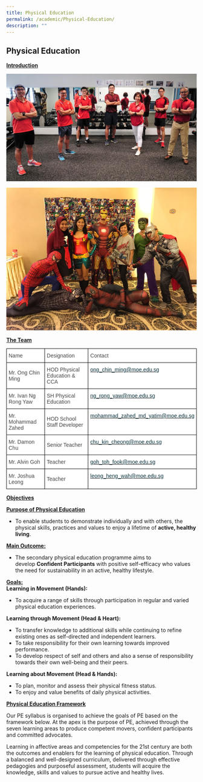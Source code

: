 ```yaml
---
title: Physical Education
permalink: /academic/Physical-Education/
description: ""
---
```

## Physical Education 

**<u>Introduction</u>**

![](/images/PE%20DEPT.jpeg)

![](/images/Physical%20Education%20-%202.png)

**<u>The Team</u>**

<style type="text/css">
.tg  {border-collapse:collapse;border-spacing:0;}
.tg td{border-color:black;border-style:solid;border-width:1px;font-family:Arial, sans-serif;font-size:14px;
  overflow:hidden;padding:10px 5px;word-break:normal;}
.tg th{border-color:black;border-style:solid;border-width:1px;font-family:Arial, sans-serif;font-size:14px;
  font-weight:normal;overflow:hidden;padding:10px 5px;word-break:normal;}
.tg .tg-sdzj{background-color:#FFF;color:#454545;text-align:left;vertical-align:middle}
.tg .tg-myvn{background-color:#FFF;color:#0C343D;text-align:left;vertical-align:top}
</style>
<table class="tg">
<thead>
  <tr>
    <th class="tg-sdzj">Name</th>
    <th class="tg-sdzj">Designation<br></th>
    <th class="tg-sdzj">Contact<br></th>
  </tr>
</thead>
<tbody>
  <tr>
    <td class="tg-sdzj">Mr. Ong Chin Ming<br></td>
    <td class="tg-sdzj">HOD Physical Education &amp; CCA<br></td>
    <td class="tg-myvn"><a href="mailto:ong_chin_ming@moe.edu.sg"><span style="text-decoration:none;color:#0C343D">ong_chin_ming@moe.edu.sg</span></a><br></td>
  </tr>
  <tr>
    <td class="tg-sdzj">Mr. Ivan Ng Rong Yaw</td>
    <td class="tg-sdzj">SH Physical Education</td>
    <td class="tg-myvn"><a href="mailto:ng_rong_yaw@moe.edu.sg"><span style="text-decoration:none;color:#0C343D">ng_rong_yaw@moe.edu.sg</span></a><br></td>
  </tr>
  <tr>
    <td class="tg-sdzj">Mr. Mohammad Zahed<br></td>
    <td class="tg-sdzj">HOD School Staff Developer<br></td>
    <td class="tg-myvn"><a href="mailto:mohammad_zahed_md_yatim@moe.edu.sg"><span style="text-decoration:none;color:#0C343D">mohammad_zahed_md_yatim@moe.edu.sg</span></a></td>
  </tr>
  <tr>
    <td class="tg-sdzj">Mr. Damon Chu<br></td>
    <td class="tg-sdzj">Senior Teacher</td>
    <td class="tg-myvn"><a href="mailto:chu_kin_cheong@moe.edu.sg"><span style="text-decoration:none;color:#0C343D">chu_kin_cheong@moe.edu.sg</span></a></td>
  </tr>
  <tr>
    <td class="tg-sdzj">Mr. Alvin Goh</td>
    <td class="tg-sdzj">Teacher</td>
    <td class="tg-myvn"><a href="mailto:goh_toh_fook@moe.edu.sg"><span style="text-decoration:none;color:#0C343D">goh_toh_fook@moe.edu.sg</span></a></td>
  </tr>
  <tr>
    <td class="tg-sdzj">Mr. Joshua Leong</td>
    <td class="tg-sdzj">Teacher</td>
    <td class="tg-myvn"><a href="mailto:leong_heng_wah@moe.edu.sg"><span style="text-decoration:none;color:#0C343D">leong_heng_wah@moe.edu.sg</span></a></td>
  </tr>
</tbody>
</table>

**<u>Objectives</u>**

**<u>Purpose of Physical Education</u>**

*   To enable students to demonstrate individually and with others, the physical skills, practices and values to enjoy a lifetime of **active, healthy living**.

**<u>Main Outcome:</u>**

*   The secondary physical education programme aims to develop **Confident Participants** with positive self-efficacy who values the need for sustainability in an active, healthy lifestyle.

**<u>Goals:</u>**  
**Learning in Movement (Hands):**

*   To acquire a range of skills through participation in regular and varied physical education experiences.  
    

**Learning through Movement (Head & Heart):**

*   To transfer knowledge to additional skills while continuing to refine existing ones as self-directed and independent learners.
*   To take responsibility for their own learning towards improved performance.
*   To develop respect of self and others and also a sense of responsibility towards their own well-being and their peers.

**Learning about Movement (Head & Hands):**

*   To plan, monitor and assess their physical fitness status.
*   To enjoy and value benefits of daily physical activities.

**<u>Physical Education Framework</u>**

Our PE syllabus is organised to achieve the goals of PE based on the framework below. At the apex is the purpose of PE, achieved through the seven learning areas to produce competent movers, confident participants and committed advocates.  

Learning in affective areas and competencies for the 21st century are both the outcomes and enablers for the learning of physical education. Through a balanced and well-designed curriculum, delivered through effective pedagogies and purposeful assessment, students will acquire the knowledge, skills and values to pursue active and healthy lives.

